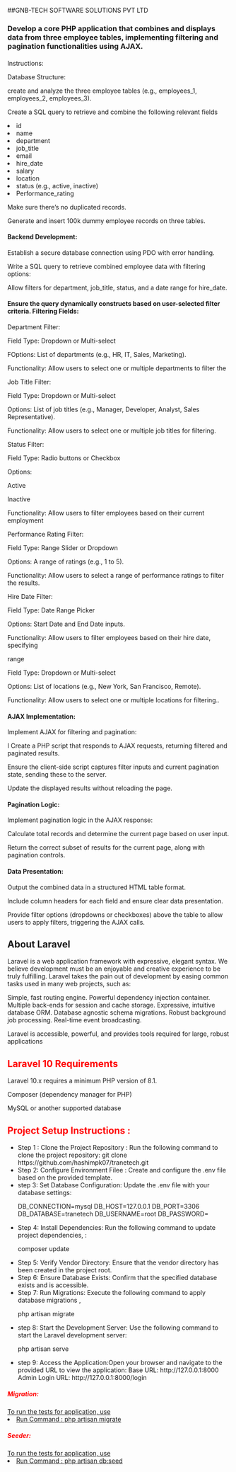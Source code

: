 ##GNB-TECH SOFTWARE SOLUTIONS PVT LTD
  
<h3>  Develop a core PHP application that combines and displays data from three employee tables, implementing filtering and pagination functionalities using AJAX. </h3>
<h4>  </h3>Instructions:  </h4>
<p> Database Structure: </p> 

<p>create and analyze the three employee tables (e.g., employees_1, employees_2, employees_3). </p> 
<p>Create a SQL query to retrieve and combine the following relevant fields</p>
<ui>
  <li>id</li>
  <li>name</li>
  <li>department</li>
  <li>job_title</li>
  <li>email</li>
  <li>hire_date</li>
  <li>salary</li>
  <li>location</li>
  <li>status (e.g., active, inactive)</li>
  <li> Performance_rating</li>
</ui>

<p>Make sure there’s no duplicated records.</p>
<p>Generate and insert 100k dummy employee records on three tables.</p> 
<h4>  Backend Development: </h4>
<p>Establish a secure database connection using PDO with error handling.</p> 
<p>Write a SQL query to retrieve combined employee data with filtering options:</p> 
<p>Allow filters for department, job_title, status, and a date range for
hire_date.</p> 
<h4>  Ensure the query dynamically constructs based on user-selected filter criteria.
Filtering Fields: </h4>
<p>Department Filter:</p>
<p>Field Type: Dropdown or Multi-select</p>
<p>FOptions: List of departments (e.g., HR, IT, Sales, Marketing).</p>
<p>Functionality: Allow users to select one or multiple departments to filter the
<p>Job Title Filter:</p>
<p>Field Type: Dropdown or Multi-select</p>
<p>Options: List of job titles (e.g., Manager, Developer, Analyst, Sales
Representative).</p>
<p>Functionality: Allow users to select one or multiple job titles for filtering.</p>
<p>Status Filter:</p>
<p>Field Type: Radio buttons or Checkbox</p>
<p>Options:</p>
<p>Active</p>
<p>Inactive</p>
<p>Functionality: Allow users to filter employees based on their current employment
<p>Performance Rating Filter:</p>
<p>Field Type: Range Slider or Dropdown</p>
<p>Options: A range of ratings (e.g., 1 to 5).</p>
<p>Functionality: Allow users to select a range of performance ratings to filter the
results.</p>
<p>Hire Date Filter:</p>
<p>Field Type: Date Range Picker</p>
<p>Options: Start Date and End Date inputs.</p>
<p>Functionality: Allow users to filter employees based on their hire date, specifying</p>
<p>range</p>
<p>Field Type: Dropdown or Multi-select</p>
<p>Options: List of locations (e.g., New York, San Francisco, Remote).</p>
<p>Functionality: Allow users to select one or multiple locations for filtering..</p>
<h4> AJAX Implementation:</h4>
<p>Implement AJAX for filtering and pagination:</p>
<p>I Create a PHP script that responds to AJAX requests, returning filtered and
paginated results.</p>
<p>Ensure the client-side script captures filter inputs and current pagination
state, sending these to the server.</p>
<p>Update the displayed results without reloading the page.</p>
<h4>Pagination Logic:</h4> 
<p>Implement pagination logic in the AJAX response:</p> 
<p>Calculate total records and determine the current page based on user
input.</p>
<p>Return the correct subset of results for the current page, along with
pagination controls.</p> 
<h4>Data Presentation:</h4> 
<p>Output the combined data in a structured HTML table format.</p> 
<p> Include column headers for each field and ensure clear data presentation.</p>
<p>Provide filter options (dropdowns or checkboxes) above the table to allow users
to apply filters, triggering the AJAX calls.</p> 

<h2 style="font-weight: bold";>About Laravel</h2>
<p>Laravel is a web application framework with expressive, elegant syntax. We believe development must be an enjoyable and creative experience to be truly fulfilling. Laravel takes the pain out of development by easing common tasks used in many web projects, such as:
</p>
<p>Simple, fast routing engine.
Powerful dependency injection container.
Multiple back-ends for session and cache storage.
Expressive, intuitive database ORM.
Database agnostic schema migrations.
Robust background job processing.
Real-time event broadcasting.</p>
<p>Laravel is accessible, powerful, and provides tools required for large, robust applications</p>

<h2 style="color:red">Laravel 10 Requirements</h2>
<p>Laravel 10.x requires a minimum PHP version of 8.1. </p>
<p>Composer (dependency manager for PHP)</p>
<p>MySQL or another supported database</p>

<h2 style="color:red">Project Setup Instructions : </h2>
<ul>
    <li>Step 1 : Clone the Project Repository : Run the following command to clone the project repository:
                git clone https://github.com/hashimpk07/tranetech.git </li>
    <li>Step 2: Configure Environment Filee :  Create and configure the .env file based on the provided template. </li>
    <li>step 3: Set Database Configuration: Update the .env file with your database settings:  
                <p>DB_CONNECTION=mysql
                    DB_HOST=127.0.0.1
                    DB_PORT=3306
                    DB_DATABASE=tranetech
                    DB_USERNAME=root
                    DB_PASSWORD=
                </p>       
    </li>
    <li>Step 4: Install Dependencies:  Run the following command to update project dependencies, :
            <p> composer update </p>
    </li>
    <li>Step 5: Verify Vendor Directory: Ensure that the vendor directory has been created in the project root. </li>
    <li>Step 6: Ensure Database Exists: Confirm that the specified database exists and is accessible. </li>
    <li>Step 7: Run Migrations: Execute the following command to apply database migrations , <p> php artisan migrate </p>    </li>
    <li>step 8: Start the Development Server: Use the following command to start the Laravel development server:  <p> php artisan serve </p> </li>
    <li>step 9: Access the Application:Open your browser and navigate to the provided URL to view the application:
    Base URL: http://127.0.0.1:8000
    Admin Login URL: http://127.0.0.1:8000/login </li>
</ul>
<h5 style="color:red">Migration: </h5>
<u>To run the tests for application, use
  <li>Run Command :  php artisan migrate  </li>
</u>
<h5 style="color:red">Seeder: </h5>
<u>To run the tests for application, use
  <li>Run Command :  php artisan db:seed  </li>
</u>
